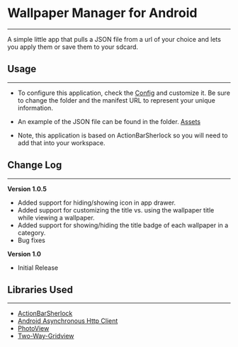 # Wallpaper Manager for Android
-----

A simple little app that pulls a JSON file from a url of your choice and lets you apply them or save them to your sdcard.

## Usage
-----
- To configure this application, check the [Config](https://github.com/Bencodes/Wallpaper-Manager/blob/master/res/values/config.xml) and customize it. Be sure to change the folder and the manifest URL to represent your unique information.

- An example of the JSON file can be found in the folder. [Assets](https://raw.github.com/Bencodes/Wallpaper-Manager/master/assets/demo-manifest.json)

- Note, this application is based on ActionBarSherlock so you will need to add that into your workspace.


## Change Log

-----
__Version 1.0.5__

- Added support for hiding/showing icon in app drawer.
- Added support for customizing the title vs. using the wallpaper title while viewing a wallpaper.
- Added support for showing/hiding the title badge of each wallpaper in a category.
- Bug fixes

			
__Version 1.0__

- Initial Release


## Libraries Used
-----

- [ActionBarSherlock](http://actionbarsherlock.com/)  
- [Android Asynchronous Http Client](http://loopj.com/android-async-http/)  
- [PhotoView](https://github.com/chrisbanes/PhotoView)
- [Two-Way-Gridview](https://github.com/jess-anders/two-way-gridview)